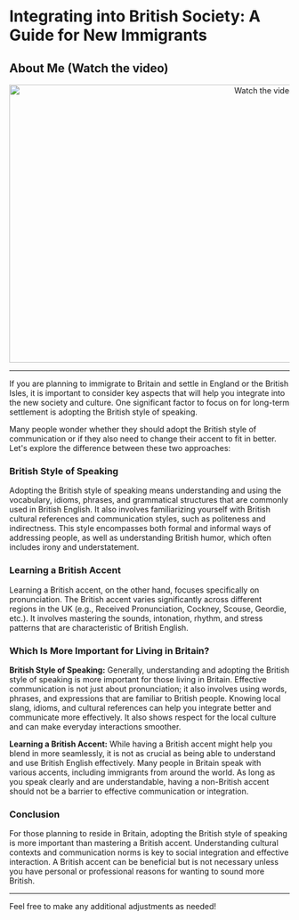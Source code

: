
# Integrating into British Society: A Guide for New Immigrants

## About Me (Watch the video) 
 <p align="center">
  <a href="https://www.youtube.com/watch?v=FvoeaVcs6fE" target="_blank">
    <img src="https://img.youtube.com/vi/FvoeaVcs6fE/hqdefault.jpg" alt="Watch the video" width="900" height="500">
  </a>
</p>

---

If you are planning to immigrate to Britain and settle in England or the British Isles, it is important to consider key aspects that will help you integrate into the new society and culture. One significant factor to focus on for long-term settlement is adopting the British style of speaking.

Many people wonder whether they should adopt the British style of communication or if they also need to change their accent to fit in better. Let's explore the difference between these two approaches:

### British Style of Speaking

Adopting the British style of speaking means understanding and using the vocabulary, idioms, phrases, and grammatical structures that are commonly used in British English. It also involves familiarizing yourself with British cultural references and communication styles, such as politeness and indirectness. This style encompasses both formal and informal ways of addressing people, as well as understanding British humor, which often includes irony and understatement.

### Learning a British Accent

Learning a British accent, on the other hand, focuses specifically on pronunciation. The British accent varies significantly across different regions in the UK (e.g., Received Pronunciation, Cockney, Scouse, Geordie, etc.). It involves mastering the sounds, intonation, rhythm, and stress patterns that are characteristic of British English.

### Which Is More Important for Living in Britain?

**British Style of Speaking:** Generally, understanding and adopting the British style of speaking is more important for those living in Britain. Effective communication is not just about pronunciation; it also involves using words, phrases, and expressions that are familiar to British people. Knowing local slang, idioms, and cultural references can help you integrate better and communicate more effectively. It also shows respect for the local culture and can make everyday interactions smoother.

**Learning a British Accent:** While having a British accent might help you blend in more seamlessly, it is not as crucial as being able to understand and use British English effectively. Many people in Britain speak with various accents, including immigrants from around the world. As long as you speak clearly and are understandable, having a non-British accent should not be a barrier to effective communication or integration.

### Conclusion

For those planning to reside in Britain, adopting the British style of speaking is more important than mastering a British accent. Understanding cultural contexts and communication norms is key to social integration and effective interaction. A British accent can be beneficial but is not necessary unless you have personal or professional reasons for wanting to sound more British.

---

Feel free to make any additional adjustments as needed!
